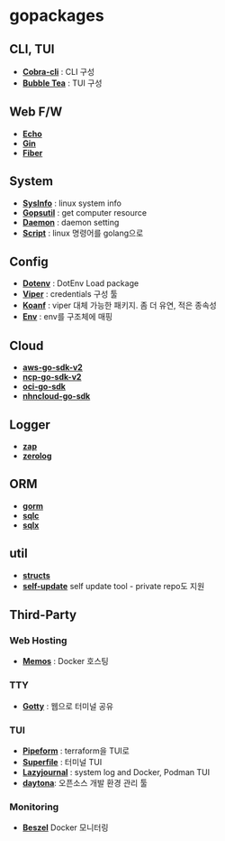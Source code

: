 # gopackages

## CLI, TUI

- **[Cobra-cli](https://github.com/spf13/cobra)** : CLI 구성
- **[Bubble Tea](https://github.com/charmbracelet/bubbletea)** : TUI 구성

## Web F/W

- **[Echo](https://github.com/labstack/echo)**
- **[Gin](https://github.com/gin-gonic/gin)**
- **[Fiber](https://github.com/gofiber/fiber)**

## System

- **[SysInfo](https://github.com/zcalusic/sysinfo)** : linux system info
- **[Gopsutil](https://github.com/shirou/gopsutil)** : get computer resource
- **[Daemon](https://github.com/sevlyar/go-daemon)** : daemon setting
- **[Script](https://github.com/bitfield/script)** : linux 명령어를 golang으로

## Config
- **[Dotenv](https://github.com/joho/godotenv)** : DotEnv Load package
- **[Viper](https://github.com/spf13/viper)** : credentials 구성 툴
- **[Koanf](https://github.com/knadh/koanf)** : viper 대체 가능한 패키지. 좀 더 유연, 적은 종속성
- **[Env](https://github.com/caarlos0/env)** : env를 구조체에 매핑

## Cloud

- **[aws-go-sdk-v2](https://github.com/aws/aws-sdk-go-v2)**
- **[ncp-go-sdk-v2](https://github.com/NaverCloudPlatform/ncloud-sdk-go-v2)**
- **[oci-go-sdk](https://github.com/oracle/oci-go-sdk)**
- **[nhncloud-go-sdk](https://github.com/cloud-barista/nhncloud-sdk-go)**

## Logger
- **[zap](https://go.uber.org/zap)**
- **[zerolog](https://github.com/rs/zerolog)**

## ORM
- **[gorm](gorm.io/gorm)**
- **[sqlc](https://github.com/sqlc-dev/sqlc)**
- **[sqlx](https://github.com/jmoiron/sqlx)**

## util
- **[structs](https://github.com/fatih/structs)**
- **[self-update](https://github.com/creativeprojects/go-selfupdate)** self update tool - private repo도 지원

## Third-Party

### Web Hosting
- **[Memos](https://github.com/usememos/memos)** : Docker 호스팅

### TTY
- **[Gotty](https://github.com/yudai/gotty)** : 웹으로 터미널 공유

### TUI
- **[Pipeform](https://github.com/magodo/pipeform)** : terraform을 TUI로
- **[Superfile](https://github.com/yorukot/superfile)** : 터미널 TUI
- **[Lazyjournal](https://github.com/Lifailon/lazyjournal)** : system log and Docker, Podman TUI
- **[daytona](github.com/daytonaio/daytona)**: 오픈소스 개발 환경 관리 툴

### Monitoring
- **[Beszel](https://github.com/henrygd/beszel)** Docker 모니터링
